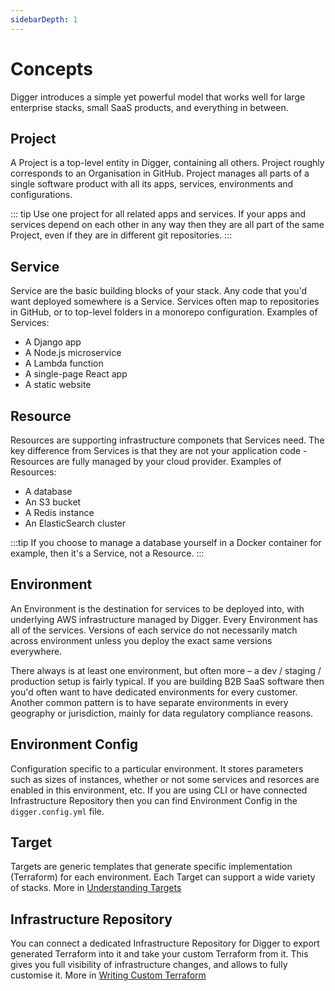 ```yaml
---
sidebarDepth: 1
---
```


# Concepts
Digger introduces a simple yet powerful model that works well for large enterprise stacks, small SaaS products, and everything in between.

## Project
A Project is a top-level entity in Digger, containing all others. Project roughly corresponds to an Organisation in GitHub. Project manages all parts of a single software product with all its apps, services, environments and configurations.

::: tip
Use one project for all related apps and services. If your apps and services depend on each other in any way then they are all part of the same Project, even if they are in different git repositories.
:::

## Service
Service are the basic building blocks of your stack. Any code that you'd want deployed somewhere is a Service. Services often map to repositories in GitHub, or to top-level folders in a monorepo configuration. Examples of Services:
- A Django app
- A Node.js microservice
- A Lambda function
- A single-page React app
- A static website

## Resource
Resources are supporting infrastructure componets that Services need. The key difference from Services is that they are not your application code - Resources are fully managed by your cloud provider. Examples of Resources:
- A database
- An S3 bucket
- A Redis instance
- An ElasticSearch cluster

:::tip
If you choose to manage a database yourself in a Docker container for example, then it's a Service, not a Resource.
:::

## Environment
An Environment is the destination for services to be deployed into, with underlying AWS infrastructure managed by Digger. Every Environment has all of the services. Versions of each service do not necessarily match across environment unless you deploy the exact same versions everywhere.

There always is at least one environment, but often more – a dev / staging / production setup is fairly typical. If you are building B2B SaaS software then you'd often want to have dedicated environments for every customer. Another common pattern is to have separate environments in every geography or jurisdiction, mainly for data regulatory compliance reasons.

## Environment Config
Configuration specific to a particular environment. It stores parameters such as sizes of instances, whether or not some services and resorces are enabled in this environment, etc. If you are using CLI or have connected Infrastructure Repository then you can find Environment Config in the `digger.config.yml` file.

## Target

Targets are generic templates that generate specific implementation (Terraform) for each environment. Each Target can support a wide variety of stacks. More in [Understanding Targets](./understanding-targets)

## Infrastructure Repository

You can connect a dedicated Infrastructure Repository for Digger to export generated Terraform into it and take your custom Terraform from it. This gives you full visibility of infrastructure changes, and allows to fully customise it. More in [Writing Custom Terraform](../customize/terraform)